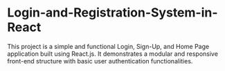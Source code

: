 # Login-and-Registration-System-in-React
This project is a simple and functional Login, Sign-Up, and Home Page application built using React.js. It demonstrates a modular and responsive front-end structure with basic user authentication functionalities.
